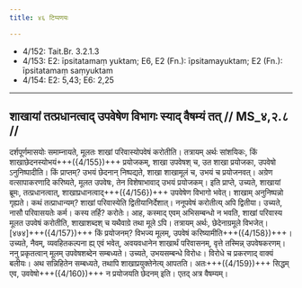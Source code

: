 ```yaml
---
title: ४६ टिप्पणयः

---
```

- 4/152: Tait.Br. 3.2.1.3
- 4/153: E2: īpsitatamaṃ yuktam; E6, E2 (Fn.): īpsitamayuktam; E2 (Fn.): īpsitatamaṃ saṃyuktam
- 4/154: E2: 5,43; E6: 2,25

____________________________________________


## शाखायां तत्प्रधानत्वाद् उपवेषेण विभागः स्याद् वैषम्यं तत् // MS_४,२.८ //

दर्शपूर्णमासयोः समाम्नायते, मूलतः शाखां परिवास्योपवेषं करोतीति। तत्रायम् अर्थः सांशयिकः, किं शाखाछेदनस्योभयं+++({4/155})+++ प्रयोजकम्, शाखा उपवेषश् च, उत शाखा प्रयोजका, उपवेषो ऽनुनिष्पादीति। किं प्राप्तम्? उभयं छेदनान् निष्पद्यते, शाखा शाखामूलं च, उभयं च प्रयोजनवत्। अग्रेण वत्सापाकरणादि करिष्यते, मूलत उपवेषः, तेन विशेषाभावाद् उभयं प्रयोजकम्।
इति प्राप्ते, उच्यते, शाखायां ब्रूमः, तत्प्रधानत्वात्, शाखाप्रधानत्वाद्+++({4/156})+++ उपवेषेण विभागो भवेत्। शाखाम् अनुनिष्पन्नो गृह्यते। कथं तत्प्राधान्यम्? शाखां परिवास्येति द्वितीयानिर्देशात्। ननूपवेषं करोतीत्य् अपि द्वितीया। उच्यते, नासौ परिवासयतेः कर्म। कस्य तर्हि? करोतेः।
आह, कस्माद् एवम् अभिसम्बन्धो न भवति, शाखां परिवास्य मूलत उपवेषं करोतीति, शाखाशब्दश् च यथैवाग्रे तथा मूले ऽपि। तत्रायम् अर्थः, छेदेनाग्रमूले विभजेत्। [४७४]+++({4/157})+++ किं प्रयोजनम्? विभज्य मूलम्, उपवेषं करिष्यामीति+++({4/158})+++। उच्यते, नैवम्, व्यवहितकल्पना ह्य् एवं भवेत्, अवयवधानेन शाखार्थं परिवासनम्, वृत्ते तस्मिन्न् उपवेषकरणम्।
ननु प्रकृतत्वान् मूलम् उपवेषशब्देन सम्बध्यते। उच्यते, उभयसम्बन्धे विरोधः। विरोधे च प्रकरणाद् वाक्यं बलीयः। अथ सन्निहितेन सम्बध्यते, तथापि शाखाप्रयुक्तेनेत्य् आपतति। अतः+++({4/159})+++ सिद्धम् एव, उववेषो+++({4/160})+++ न प्रयोजयति छेदनम् इति। एतद् अत्र वैषम्यम्।